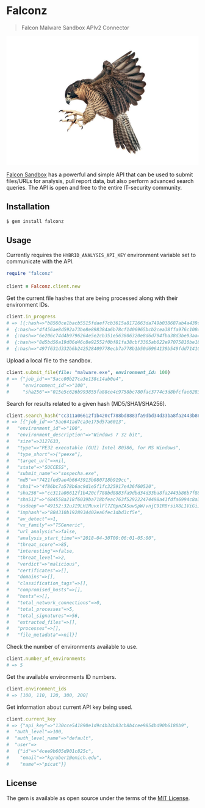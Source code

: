 # Falconz
> Falcon Malware Sandbox APIv2 Connector

<p align="center">
  <img alt="i like birds" src="falcon.jpg"/>
<p>

[Falcon Sandbox](https://www.hybrid-analysis.com/docs/api/v2) has a powerful and simple API that can be used to submit files/URLs for analysis, pull report data, but also perform advanced search queries. The API is open and free to the entire IT-security community.

## Installation

    $ gem install falconz

## Usage

Currently requires the `HYBRID_ANALYSIS_API_KEY` environment variable set to communicate with the API.

```ruby
require "falconz"

client = Falconz.client.new
```

Get the current file hashes that are being processed along with their environment IDs.
```ruby
client.in_progress
# => [{:hash=>"b8560ce1bacb5515fdaef7cb3615a8172663da749b038687ab4a439cbf64f23b", :environment=>"100"},
#  {:hash=>"4f456ae8d592a73be8e898384a6b78cf1406965bcb2cea38ffa976c1084acb74", :environment=>"120"},
#  {:hash=>"6e206c74d4b9796264e5e2cb351e563806320e8d6d794fba38d3be93aa4b1bb5", :environment=>"100"},
#  {:hash=>"8d5bd56a19d06d46c8e92552f0bf81fa38cbf3365ab022e97075810be18000d9", :environment=>"120"},
#  {:hash=>"497f631d332b6b242528409778ecb7a778b1b50d6964139b549fdd71410381bc", :environment=>"120"}]
```

Upload a local file to the sandbox.
```ruby
client.submit_file(file: "malware.exe", environment_id: 100)
# => {"job_id"=>"5acc00b27ca3e138c14ab0e4",
#     "environment_id"=>"100",
#     "sha256"=>"015e5c626b993855fa88ce4c9758bc780fac3774c3d8bfcfae62833affc31e00"}
```

Search for results related to a given hash (MD5/SHA1/SHA256).
```ruby
client.search_hash("cc311a06612f1b420cf788bd8883fa9dbd34d33ba8fa2443b86b7f88c7a75c2c")
# => [{"job_id"=>"5ae641ad7ca3e175d57a6013",
#   "environment_id"=>"100",
#   "environment_description"=>"Windows 7 32 bit",
#   "size"=>3127633,
#   "type"=>"PE32 executable (GUI) Intel 80386, for MS Windows",
#   "type_short"=>["peexe"],
#   "target_url"=>nil,
#   "state"=>"SUCCESS",
#   "submit_name"=>"sospecha.exe",
#   "md5"=>"7421fed9ae4b6643913b080718b919cc",
#   "sha1"=>"4f86bc7a578b6ac9d1e5f1fc325917e436f60520",
#   "sha256"=>"cc311a06612f1b420cf788bd8883fa9dbd34d33ba8fa2443b86b7f88c7a75c2c",
#   "sha512"=>"684558a218f6039ba718bfeac763f529222474498a41fdfa6994c8a3955b2686c07fd053d1afab73b2403b9f98fd3cf7112faec220c1b12b574c6a7fea828a8b",
#   "ssdeep"=>"49152:32uJI9LH1MuvxlFl7Z0pnZASuwSpW/vnjC91R8rsiX8L1ViGiJJLQRRtaU:muwLH6oF0pZAS6W/vWzRo8iGi2RtaU",
#   "imphash"=>"884310b1928934402ea6fec1dbd3cf5e",
#   "av_detect"=>1,
#   "vx_family"=>"TSGeneric",
#   "url_analysis"=>false,
#   "analysis_start_time"=>"2018-04-30T00:06:01-05:00",
#   "threat_score"=>85,
#   "interesting"=>false,
#   "threat_level"=>2,
#   "verdict"=>"malicious",
#   "certificates"=>[],
#   "domains"=>[],
#   "classification_tags"=>[],
#   "compromised_hosts"=>[],
#   "hosts"=>[],
#   "total_network_connections"=>0,
#   "total_processes"=>5,
#   "total_signatures"=>56,
#   "extracted_files"=>[],
#   "processes"=>[],
#   "file_metadata"=>nil}]
```

Check the number of environments available to use.
```ruby
client.number_of_environments
# => 5
```

Get the available environments ID numbers.
```ruby
client.environment_ids
# => [100, 110, 120, 300, 200]
```

Get information about current API key being used.
```ruby
client.current_key
# => {"api_key"=>"130cce541890e1d9c4b34b83cb8b4cee9854bd90b6180b9",
#  "auth_level"=>100,
#  "auth_level_name"=>"default",
#  "user"=>
#   {"id"=>"4cee9b605d901c825c",
#    "email"=>"kgruber1@emich.edu",
#    "name"=>"picat"}}
```

## License

The gem is available as open source under the terms of the [MIT License](https://opensource.org/licenses/MIT).
